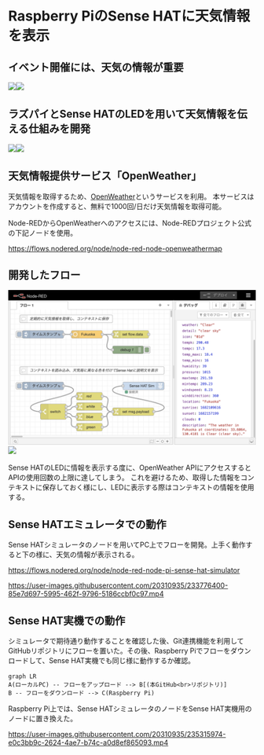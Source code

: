 # Raspberry PiのSense HATに天気情報を表示

## イベント開催には、天気の情報が重要
<img src="https://1.bp.blogspot.com/-9O3txb7OtvQ/UbVu8wEe3DI/AAAAAAAAUkA/DOA2jrDfVH8/s800/bonodori.png" width="50%"><img src="https://2.bp.blogspot.com/-04yGTd8fSnA/U9y_m5vpsrI/AAAAAAAAjfw/nVqHQN_t9g4/s800/tenki_mark03_gouu.png" width="50%">

## ラズパイとSense HATのLEDを用いて天気情報を伝える仕組みを開発
<img src="https://3.bp.blogspot.com/-Wl5LVBDviR4/Vz8HzNnjSEI/AAAAAAAA6tY/BU6AXKS3mj4yjF8nhncl5Ai4cdLYHPrZACLcB/s800/computer_single_board.png" width="50%"><img src="https://images.prismic.io/rpf-products/a222a1d657906db95efbca8b8467037fa1a89def_sense-hat-1733x1080-1-1733x1080.jpg" width="50%">

## 天気情報提供サービス「OpenWeather」
天気情報を取得するため、[OpenWeather](https://openweathermap.org/)というサービスを利用。
本サービスはアカウントを作成すると、無料で1000回/日だけ天気情報を取得可能。

Node-REDからOpenWeatherへのアクセスには、Node-REDプロジェクト公式の下記ノードを使用。

https://flows.nodered.org/node/node-red-node-openweathermap

## 開発したフロー
![](https://raw.githubusercontent.com/kazuhitoyokoi/node-red-ogiri-hakata/main/flow.png)
[![](https://developer.stackblitz.com/img/open_in_stackblitz.svg)](https://stackblitz.com/github/kazuhitoyokoi/node-red-ogiri-hakata?embed=1&hideExplorer=1&hideNavigation=1&view=preview)

Sense HATのLEDに情報を表示する度に、OpenWeather APIにアクセスするとAPIの使用回数の上限に達してしまう。
これを避けるため、取得した情報をコンテキストに保存しておく様にし、LEDに表示する際はコンテキストの情報を使用する。

## Sense HATエミュレータでの動作
Sense HATシミュレータのノードを用いてPC上でフローを開発。上手く動作すると下の様に、天気の情報が表示される。

https://flows.nodered.org/node/node-red-node-pi-sense-hat-simulator

https://user-images.githubusercontent.com/20310935/233776400-85e7d697-5995-462f-9796-5186ccbf0c97.mp4

## Sense HAT実機での動作
シミュレータで期待通り動作することを確認した後、Git連携機能を利用してGitHubリポジトリにフローを置いた。その後、Raspberry Piでフローをダウンロードして、Sense HAT実機でも同じ様に動作するか確認。

```mermaid
graph LR
A(ローカルPC) -- フローをアップロード --> B[(本GitHub<br>リポジトリ)]
B -- フローをダウンロード --> C(Raspberry Pi)
```

Raspberry Pi上では、Sense HATシミュレータのノードをSense HAT実機用のノードに置き換えた。

https://user-images.githubusercontent.com/20310935/235315974-e0c3bb9c-2624-4ae7-b74c-a0d8ef865093.mp4



